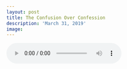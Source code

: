 ```yaml
---
layout: post
title: The Confusion Over Confession
description: 'March 31, 2019'
image:
---
```


<audio controls>
  <source src="http://docs.google.com/uc?export=open&id=11be316UbZssRiwfIr6ycHFyMabRiaWyA" type="audio/mp3">
Your browser does not support the audio element.
</audio>
